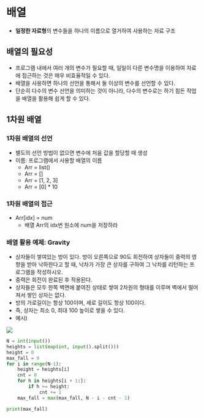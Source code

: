 # 배열

- **일정한 자료형**의 변수들을 하나의 이름으로 열거하여 사용하는 자료 구조

## 배열의 필요성

- 프로그램 내에서 여러 개의 변수가 필요할 때, 일일이 다른 변수명을 이용하여 자료에 접근하는 것은 매우 비효율적일 수 있다.
- 배열을 사용하면 하나의 선언을 통해서 둘 이상의 변수를 선언할 수 있다.
- 단순히 다수의 변수 선언을 의미하는 것이 아니라, 다수의 변수로는 하기 힘든 작업을 배열을 활용해 쉽게 할 수 있다.

## 1차원 배열

### 1차원 배열의 선언

- 별도의 선언 방법이 없으면 변수에 처음 값을 할당할 때 생성
- 이름: 프로그램에서 사용할 배열의 이름
    - Arr = list()
    - Arr = []
    - Arr = [1, 2, 3]
    - Arr = [0] * 10

### 1차원 배열의 접근

- Arr[idx] = num
    - 배열 Arr의 idx번 원소에 num을 저장하라

### 배열 활용 예제: Gravity

- 상자들이 쌓여있는 방이 있다. 방이 오른쪽으로 90도 회전하여 상자들이 중력의 영향을 받아 낙하한다고 할 때, 낙차가 가장 큰 상자를 구하여 그 낙차를 리턴하는 프로그램을 작성하시오.
- 중력은 회전이 완료된 후 적용된다.
- 상자들은 모두 한쪽 벽면에 붙여진 상태로 쌓여 2차원의 형태를 이루며 벽에서 떨어져서 쌓인 상자는 없다.
- 방의 가로길이는 항상 100이며, 세로 길이도 항상 100이다.
- 즉, 상자는 최소 0, 최대 100 높이로 쌓을 수 있다.
- 예시)

<img src="https://github.com/yuj1818/TIL/assets/95585314/1f4719b0-869f-4636-8d78-317aaa05aed7" />

```python
N = int(input())
heights = list(map(int, input().split()))
height = 0
max_fall = 0
for i in range(N-1):
    height = heights[i]
    cnt = 0
    for h in heights[i + 1:]:
        if h >= height:
            cnt += 1
    max_fall = max(max_fall, N - i - cnt - 1)

print(max_fall)
```